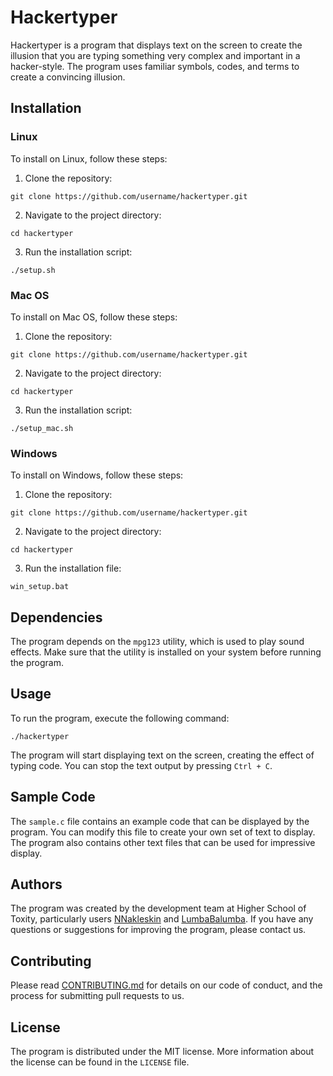 # Hackertyper

Hackertyper is a program that displays text on the screen to create the illusion that you are typing something very complex and important in a hacker-style. The program uses familiar symbols, codes, and terms to create a convincing illusion.

## Installation

### Linux

To install on Linux, follow these steps:

1. Clone the repository:

```
git clone https://github.com/username/hackertyper.git
```

2. Navigate to the project directory:

```
cd hackertyper
```

3. Run the installation script:

```
./setup.sh
```

### Mac OS

To install on Mac OS, follow these steps:

1. Clone the repository:

```
git clone https://github.com/username/hackertyper.git
```

2. Navigate to the project directory:

```
cd hackertyper
```

3. Run the installation script:

```
./setup_mac.sh
```

### Windows

To install on Windows, follow these steps:

1. Clone the repository:

```
git clone https://github.com/username/hackertyper.git
```

2. Navigate to the project directory:

```
cd hackertyper
```

3. Run the installation file:

```
win_setup.bat
```

## Dependencies

The program depends on the `mpg123` utility, which is used to play sound effects. Make sure that the utility is installed on your system before running the program.

## Usage

To run the program, execute the following command:

```
./hackertyper
```

The program will start displaying text on the screen, creating the effect of typing code. You can stop the text output by pressing `Ctrl + C`.

## Sample Code

The `sample.c` file contains an example code that can be displayed by the program. You can modify this file to create your own set of text to display. The program also contains other text files that can be used for impressive display.

## Authors

The program was created by the development team at Higher School of Toxity, particularly users [NNakleskin](https://github.com/NNakleskin) and [LumbaBalumba](https://github.com/LumbaBalumba). If you have any questions or suggestions for improving the program, please contact us.

## Contributing

Please read [CONTRIBUTING.md](CONTRIBUTING.md) for details on our code of conduct, and the process for submitting pull requests to us.

## License

The program is distributed under the MIT license. More information about the license can be found in the `LICENSE` file.
